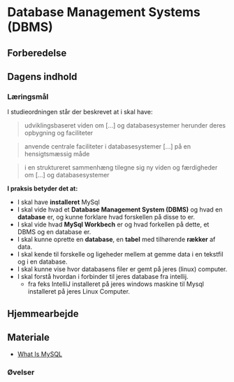 <script src="https://code.jquery.com/jquery-3.2.1.min.js"></script>
<script src="script.js"></script>

# Database Management Systems (DBMS)

## Forberedelse


## Dagens indhold
### Læringsmål
I studieordningen står der beskrevet at i skal have:    

> udviklingsbaseret viden om [...] og databasesystemer herunder deres opbygning og faciliteter

> anvende centrale faciliteter i databasesystemer [...] på en hensigtsmæssig måde
     
> i en struktureret sammenhæng tilegne sig ny viden og færdigheder om [...] og databasesystemer

**I praksis betyder det at:** 
* I skal have **installeret** MySql 
* I skal vide hvad et **Database Management System (DBMS)** og hvad en **database** er, og kunne forklare hvad forskellen på disse to er.
* I skal vide hvad **MySql Workbech** er og hvad forkellen på dette, et DBMS og en database er. 
* I skal kunne oprette en **database**, en **tabel** med tilhørende **rækker** af data.
* I skal kende til forskelle og ligeheder mellem at gemme data i en tekstfil og i en database.
* I skal kunne vise hvor databasens filer er gemt på jeres (linux) computer.
* I skal forstå hvordan i forbinder til jeres database fra intellij.
	* fra feks IntelliJ installeret på jeres windows maskine til Mysql installeret på jeres Linux Computer. 

## Hjemmearbejde

## Materiale
* [What Is MySQL](https://www.mysqltutorial.org/what-is-mysql/)

### Øvelser







